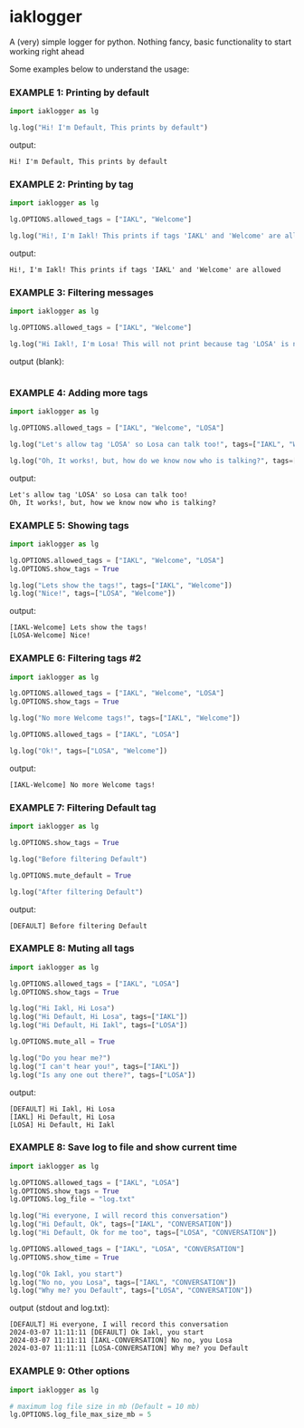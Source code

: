 # iaklogger
A (very) simple logger for python. Nothing fancy, basic functionality to start working right ahead


Some examples below to understand the usage:

### EXAMPLE 1: Printing by default
```python
import iaklogger as lg

lg.log("Hi! I'm Default, This prints by default")
```
output:
```
Hi! I'm Default, This prints by default
```

### EXAMPLE 2: Printing by tag
```python
import iaklogger as lg

lg.OPTIONS.allowed_tags = ["IAKL", "Welcome"]

lg.log("Hi!, I'm Iakl! This prints if tags 'IAKL' and 'Welcome' are allowed.", tags=["IAKL", "Welcome"])
```
output:
```
Hi!, I'm Iakl! This prints if tags 'IAKL' and 'Welcome' are allowed
```

### EXAMPLE 3: Filtering messages
```python
import iaklogger as lg

lg.OPTIONS.allowed_tags = ["IAKL", "Welcome"]

lg.log("Hi Iakl!, I'm Losa! This will not print because tag 'LOSA' is not allowed, sadly", tags=["LOSA", "Welcome"])
```
output (blank):
```
```
### EXAMPLE 4: Adding more tags
```python
import iaklogger as lg

lg.OPTIONS.allowed_tags = ["IAKL", "Welcome", "LOSA"]

lg.log("Let's allow tag 'LOSA' so Losa can talk too!", tags=["IAKL", "Welcome"])

lg.log("Oh, It works!, but, how do we know now who is talking?", tags=["LOSA", "Welcome"])
```
output:
```
Let's allow tag 'LOSA' so Losa can talk too!
Oh, It works!, but, how we know now who is talking?
```

### EXAMPLE 5: Showing tags
```python
import iaklogger as lg

lg.OPTIONS.allowed_tags = ["IAKL", "Welcome", "LOSA"]
lg.OPTIONS.show_tags = True

lg.log("Lets show the tags!", tags=["IAKL", "Welcome"])
lg.log("Nice!", tags=["LOSA", "Welcome"])

```
output:
```
[IAKL-Welcome] Lets show the tags!
[LOSA-Welcome] Nice!
```

### EXAMPLE 6: Filtering tags #2
```python
import iaklogger as lg

lg.OPTIONS.allowed_tags = ["IAKL", "Welcome", "LOSA"]
lg.OPTIONS.show_tags = True

lg.log("No more Welcome tags!", tags=["IAKL", "Welcome"])

lg.OPTIONS.allowed_tags = ["IAKL", "LOSA"]

lg.log("Ok!", tags=["LOSA", "Welcome"])

```
output:
```
[IAKL-Welcome] No more Welcome tags!
```

### EXAMPLE 7: Filtering Default tag
```python
import iaklogger as lg

lg.OPTIONS.show_tags = True

lg.log("Before filtering Default")

lg.OPTIONS.mute_default = True

lg.log("After filtering Default")

```
output:
```
[DEFAULT] Before filtering Default
```

### EXAMPLE 8: Muting all tags
```python
import iaklogger as lg

lg.OPTIONS.allowed_tags = ["IAKL", "LOSA"]
lg.OPTIONS.show_tags = True

lg.log("Hi Iakl, Hi Losa")
lg.log("Hi Default, Hi Losa", tags=["IAKL"])
lg.log("Hi Default, Hi Iakl", tags=["LOSA"])

lg.OPTIONS.mute_all = True

lg.log("Do you hear me?")
lg.log("I can't hear you!", tags=["IAKL"])
lg.log("Is any one out there?", tags=["LOSA"])

```
output:
```
[DEFAULT] Hi Iakl, Hi Losa
[IAKL] Hi Default, Hi Losa
[LOSA] Hi Default, Hi Iakl
```

### EXAMPLE 8: Save log to file and show current time
```python
import iaklogger as lg

lg.OPTIONS.allowed_tags = ["IAKL", "LOSA"]
lg.OPTIONS.show_tags = True
lg.OPTIONS.log_file = "log.txt"

lg.log("Hi everyone, I will record this conversation")
lg.log("Hi Default, Ok", tags=["IAKL", "CONVERSATION"])
lg.log("Hi Default, Ok for me too", tags=["LOSA", "CONVERSATION"])

lg.OPTIONS.allowed_tags = ["IAKL", "LOSA", "CONVERSATION"]
lg.OPTIONS.show_time = True

lg.log("Ok Iakl, you start")
lg.log("No no, you Losa", tags=["IAKL", "CONVERSATION"])
lg.log("Why me? you Default", tags=["LOSA", "CONVERSATION"])

```
output (stdout and log.txt):
```
[DEFAULT] Hi everyone, I will record this conversation
2024-03-07 11:11:11 [DEFAULT] Ok Iakl, you start
2024-03-07 11:11:11 [IAKL-CONVERSATION] No no, you Losa
2024-03-07 11:11:11 [LOSA-CONVERSATION] Why me? you Default
```

### EXAMPLE 9: Other options
```python
import iaklogger as lg

# maximum log file size in mb (Default = 10 mb)
lg.OPTIONS.log_file_max_size_mb = 5
